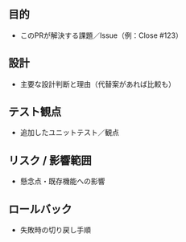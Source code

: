 ## 目的
- このPRが解決する課題／Issue（例：Close #123）

## 設計
- 主要な設計判断と理由（代替案があれば比較も）

## テスト観点
- 追加したユニットテスト／観点

## リスク / 影響範囲
- 懸念点・既存機能への影響

## ロールバック
- 失敗時の切り戻し手順

